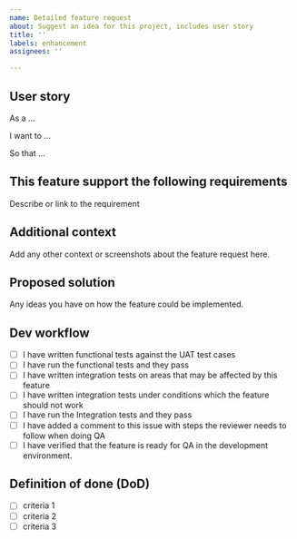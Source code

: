 ```yaml
---
name: Detailed feature request
about: Suggest an idea for this project, includes user story
title: ''
labels: enhancement
assignees: ''

---
```


## User story

As a …

I want to …

So that …

## This feature support the following requirements

Describe or link to the requirement

## Additional context

Add any other context or screenshots about the feature request here.

## Proposed solution

Any ideas you have on how the feature could be implemented.

## Dev workflow

- [ ] I have written functional tests against the UAT test cases
- [ ] I have run the functional tests and they pass
- [ ] I have written integration tests on areas that may be affected by this feature
- [ ] I have written integration tests under conditions which the feature should not work
- [ ] I have run the Integration tests and they pass
- [ ] I have added a comment to this issue with steps the reviewer needs to follow when doing QA
- [ ] I have verified that the feature is ready for QA in the development environment.

## Definition of done (DoD)
- [ ] criteria 1
- [ ] criteria 2
- [ ] criteria 3
